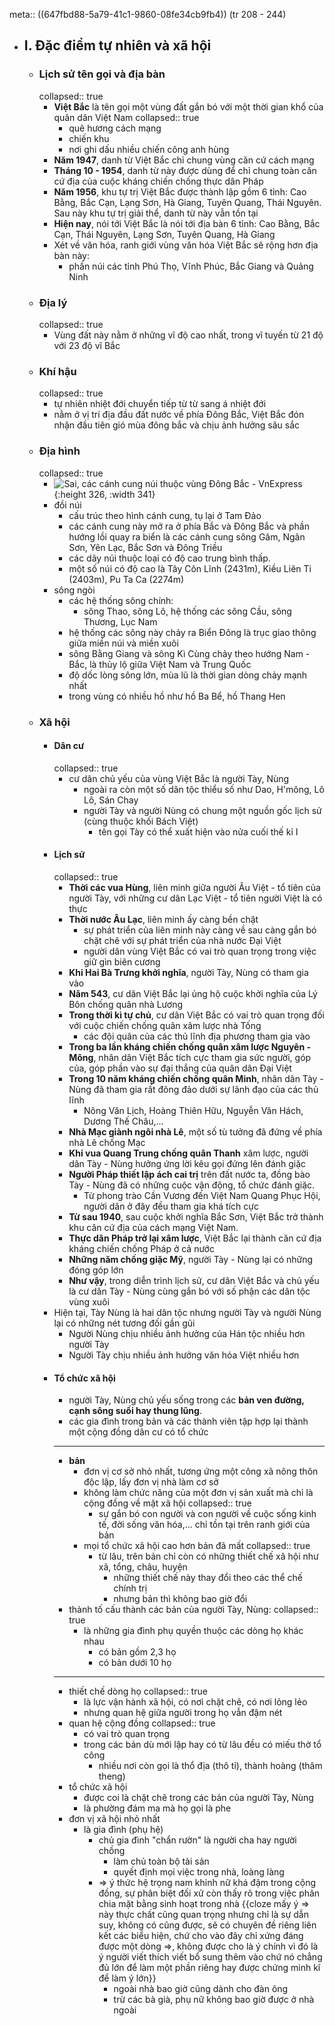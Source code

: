 meta:: ((647fbd88-5a79-41c1-9860-08fe34cb9fb4)) (tr 208 - 244)

- ## I. Đặc điểm tự nhiên và xã hội
	- ### Lịch sử tên gọi và địa bàn
	  collapsed:: true
		- **Việt Bắc** là tên gọi một vùng đất gắn bó với một thời gian khổ của quân dân Việt Nam
		  collapsed:: true
			- quê hương cách mạng
			- chiến khu
			- nơi ghi dấu nhiều chiến công anh hùng
		- **Năm 1947**, danh từ Việt Bắc chỉ chung vùng căn cứ cách mạng
		- **Tháng 10 - 1954**, danh từ này được dùng để chỉ chung toàn căn cứ địa của cuộc kháng chiến chống thực dân Pháp
		- **Năm 1956**, khu tự trị Việt Bắc được thành lập gồm 6 tỉnh: Cao Bằng, Bắc Cạn, Lạng Sơn, Hà Giang, Tuyên Quang, Thái Nguyên. Sau này khu tự trị giải thể, danh từ này vẫn tồn tại
		- **Hiện nay**, nói tới Việt Bắc là nói tới địa bàn 6 tỉnh: Cao Bằng, Bắc Cạn, Thái Nguyên, Lạng Sơn, Tuyên Quang, Hà Giang
		- Xét về văn hóa, ranh giới vùng văn hóa Việt Bắc sẽ rộng hơn địa bàn này:
			- phần núi các tỉnh Phú Thọ, Vĩnh Phúc, Bắc Giang và Quảng Ninh
	- ### Địa lý
	  collapsed:: true
		- Vùng đất này nằm ở những vĩ độ cao nhất, trong vĩ tuyến từ 21 độ với 23 độ vĩ Bắc
	- ### Khí hậu
	  collapsed:: true
		- tự nhiên nhiệt đới chuyển tiếp từ từ sang á nhiệt đới
		- nằm ở vị trí địa đầu đất nước về phía Đông Bắc, Việt Bắc đón nhận đầu tiên gió mùa đông bắc và chịu ảnh hưởng sâu sắc
	- ### Địa hình
	  collapsed:: true
		- ![Sai, các cánh cung núi thuộc vùng Đông Bắc - VnExpress](https://vcdn-vnexpress.vnecdn.net/2017/01/07/canh-cung-nui-5549-1483776699.jpg){:height 326, :width 341}
		- đồi núi
			- cấu trúc theo hình cánh cung, tụ lại ở Tam Đảo
			- các cánh cung này mở ra ở phía Bắc và Đông Bắc và phần hướng lồi quay ra biển là các cánh cung sông Gâm, Ngân Sơn, Yên Lạc, Bắc Sơn và Đông Triều
			- các dãy núi thuộc loại có độ cao trung bình thấp.
			- một số núi có độ cao là Tây Côn Lĩnh (2431m), Kiều Liên Ti (2403m), Pu Ta Ca (2274m)
		- sông ngòi
			- các hệ thống sông chính:
				- sông Thao, sông Lô, hệ thống các sông Cầu, sông Thương, Lục Nam
			- hệ thống các sông này chảy ra Biển Đông là trục giao thông giữa miền núi và miền xuôi
			- sông Bằng Giang và sông Kì Cùng chảy theo hướng Nam - Bắc, là thủy lộ giữa Việt Nam và Trung Quốc
			- độ dốc lòng sông lớn, mùa lũ là thời gian dòng chảy mạnh nhất
			- trong vùng có nhiều hồ như hồ Ba Bể, hồ Thang Hen
	- ### Xã hội
		- #### Dân cư
		  collapsed:: true
			- cư dân chủ yếu của vùng Việt Bắc là người Tày, Nùng
				- ngoài ra còn một số dân tộc thiểu số như Dao, H'mông, Lô Lô, Sán Chay
				- người Tày và người Nùng có chung một nguồn gốc lịch sử (cùng thuộc khối Bách Việt)
					- tên gọi Tày có thể xuất hiện vào nửa cuối thế kỉ I
		- #### Lịch sử
		  collapsed:: true
			- **Thời các vua Hùng**, liên minh giữa người Âu Việt - tổ tiên của người Tày, với những cư dân Lạc Việt - tổ tiên người Việt là có thực
			- **Thời nước Âu Lạc**, liên minh ấy càng bền chặt
				- sự phát triển của liên minh này càng về sau càng gắn bó chặt chẽ với sự phát triển của nhà nước Đại Việt
				- người dân vùng Việt Bắc có vai trò quan trọng trong việc giữ gìn biên cương
			- **Khi Hai Bà Trưng khởi nghĩa**, người Tày, Nùng có tham gia vào
			- **Năm 543**, cư dân Việt Bắc lại ủng hộ cuộc khởi nghĩa của Lý Bôn chống quân nhà Lương
			- **Trong thời kì tự chủ**, cư dân Việt Bắc có vai trò quan trọng đối với cuộc chiến chống quân xâm lược nhà Tống
				- các đội quân của các thủ lĩnh địa phương tham gia vào
			- **Trong ba lần kháng chiến chống quân xâm lược Nguyên - Mông**, nhân dân Việt Bắc tích cực tham gia sức người, góp của, góp phần vào sự đại thắng của quân dân Đại Việt
			- **Trong 10 năm kháng chiến chống quân Minh**, nhân dân Tày - Nùng đã tham gia rất đông đảo dưới sự lãnh đạo của các thủ lĩnh
				- Nông Văn Lịch, Hoàng Thiên Hữu, Nguyễn Văn Hách, Dương Thế Châu,...
			- **Nhà Mạc giành ngôi nhà Lê**, một số tù tưởng đã đứng về phía nhà Lê chống Mạc
			- **Khi vua Quang Trung chống quân Thanh** xâm lược, người dân Tày - Nùng hưởng ứng lời kêu gọi đứng lên đánh giặc
			- **Người Pháp thiết lập ách cai trị** trên đất nước ta, đồng bào Tày - Nùng đã có những cuộc vận động, tổ chức đánh giặc.
				- Từ phong trào Cần Vương đến Việt Nam Quang Phục Hội, người dân ở đây đều tham gia khá tích cực
			- **Từ sau 1940**, sau cuộc khởi nghĩa Bắc Sơn, Việt Bắc trở thành khu căn cứ địa của cách mạng Việt Nam.
			- **Thực dân Pháp trở lại xâm lược**, Việt Bắc lại thành căn cứ địa kháng chiến chống Pháp ở cả nước
			- **Những năm chống giặc Mỹ**, người Tày - Nùng lại có những đóng góp lớn
			- **Như vậy**, trong diễn trình lịch sử, cư dân Việt  Bắc và chủ yếu là cư dân Tày - Nùng cùng gắn bó với số phận các dân tộc vùng xuôi
		- Hiện tại, Tày Nùng là hai dân tộc nhưng người Tày và người Nùng lại có những nét tương đối gần gũi
			- Người Nùng chịu nhiều ảnh hưởng của Hán tộc nhiều hơn người Tày
			- Người Tày chịu nhiều ảnh hưởng văn hóa Việt nhiều hơn
		- #### Tổ chức xã hội
			- người Tày, Nùng chủ yếu sống trong các **bản ven đường, cạnh sông suối hay thung lũng**.
			- các gia đình trong bản và các thành viên tập hợp lại thành một cộng đồng dân cư có tổ chức
			- ---
			- **bản**
				- đơn vị cơ sở nhỏ nhất, tương ứng một công xã nông thôn độc lập, lấy đơn vị nhà làm cơ sở
				- không làm chức năng của một đơn vị sản xuất mà chỉ là cộng đồng về mặt xã hội
				  collapsed:: true
					- sự gắn bó con người và con người về cuộc sống kinh tế, đời sống văn hóa,... chỉ tồn tại trên ranh giới của bản
				- mọi tổ chức xã hội cao hơn bản đã mất
				  collapsed:: true
					- từ lâu, trên bản chỉ còn có những thiết chế xã hội như xã, tổng, châu, huyện
						- những thiết chế này thay đổi theo các thể chế chính trị
						- nhưng bản thì không bao giờ đổi
			- thành tố cấu thành các bản của người Tày, Nùng:
			  collapsed:: true
				- là những gia đình phụ quyền thuộc các dòng họ khác nhau
					- có bản gồm 2,3 họ
					- có bản dưới 10 họ
			- ---
			- thiết chế dòng họ
			  collapsed:: true
				- là lực vận hành xã hội, có nơi chặt chẽ, có nơi lỏng lẻo
				- nhưng quan hệ giữa người trong họ vẫn đậm nét
			- quan hệ cộng đồng
			  collapsed:: true
				- có vai trò quan trọng
				- trong các bản dù mới lập hay có từ lâu đều có miếu thờ tổ công
					- nhiều nơi còn gọi là thổ địa (thô tỉ), thành hoàng (thâm theng)
			- tổ chức xã hội
				- được coi là chặt chẽ trong các bản của người Tày, Nùng
				- là phường đám ma mà họ gọi là phe
			- đơn vị xã hội nhỏ nhất
				- là gia đình (phụ hệ)
					- chủ gia đình "chẩn rườn" là người cha hay người chồng
						- làm chủ toàn bộ tài sản
						- quyết định mọi việc trong nhà, loàng làng
					- => ý thức hệ trọng nam khinh nữ khá đậm trong cộng đồng, sự phân biệt đối xử còn thấy rõ trong việc phân chia mặt bằng sinh hoạt trong nhà {{cloze mấy ý => này thực chất cũng quan trọng nhưng chỉ là sự dẫn suy, không có cũng được, sẽ có chuyên đề riêng liên kết các biểu hiện, chứ cho vào đây chỉ xứng đáng được một dòng =>, không được cho là ý chính vì đó là ý người viết thích viết bổ sung thêm vào chứ nó chẳng đủ lớn để làm một phần riêng hay được chứng minh kĩ để làm ý lớn}}
						- ngoài nhà bao giờ cũng dành cho đàn ông
						- trừ các bà già, phụ nữ không bao giờ được ở nhà ngoài